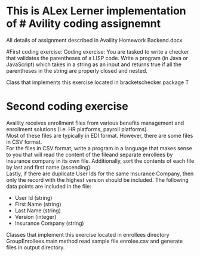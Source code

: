 # This is ALex Lerner implementation of # Avility coding assignemnt
All details of assignment described in Availity Homework Backend.docx

#First coding exercise: 
Coding exercise: 
You are tasked to write a checker that validates the parentheses of a LISP code.
Write a program (in Java or JavaScript) which takes in a string as an input
and returns true if all the parentheses in the string are properly closed and nested.

Class that implements this exercise located in bracketschecker package
T

# Second coding exercise
Availity receives enrollment files from various benefits management and enrollment solutions (I.e. HR platforms, payroll platforms).  
Most of these files are typically in EDI format.  However, there are some files in CSV format.  
For the files in CSV format, write a program in a language that makes sense to you that will read the content of the fileand separate enrollees by insurance company in its own file.
Additionally, sort the contents of each file by last and first name (ascending).  
Lastly, if there are duplicate User Ids for the same Insurance Company, then only the record with the highest version should be included.
The following data points are included in the file:
* User Id (string)
* First Name (string)
* Last Name (string)
* Version (integer)
* Insurance Company (string)

Classes that implement this exercise located in enrollees directory
GroupEnrollees.main method read sample file enrolee.csv and generate files in output directory.

